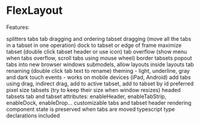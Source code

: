 # FlexLayout


Features:

splitters
tabs
tab dragging and ordering
tabset dragging (move all the tabs in a tabset in one operation)
dock to tabset or edge of frame
maximize tabset (double click tabset header or use icon)
tab overflow (show menu when tabs overflow, scroll tabs using mouse wheel)
border tabsets
popout tabs into new browser windows
submodels, allow layouts inside layouts
tab renaming (double click tab text to rename)
theming - light, underline, gray and dark
touch events - works on mobile devices (iPad, Android)
add tabs using drag, indirect drag, add to active tabset, add to tabset by id
preferred pixel size tabsets (try to keep their size when window resizes)
headed tabsets
tab and tabset attributes: enableHeader, enableTabStrip, enableDock, enableDrop...
customizable tabs and tabset header rendering
component state is preserved when tabs are moved
typescript type declarations included